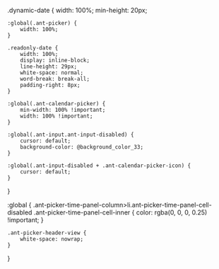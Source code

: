 .dynamic-date {
    width: 100%;
    min-height: 20px;

    :global(.ant-picker) {
        width: 100%;
    }

    .readonly-date {
        width: 100%;
        display: inline-block;
        line-height: 29px;
        white-space: normal;
        word-break: break-all;
        padding-right: 8px;
    }

    :global(.ant-calendar-picker) {
        min-width: 100% !important;
        width: 100% !important;
    }

    :global(.ant-input.ant-input-disabled) {
        cursor: default;
        background-color: @background_color_33;
    }

    :global(.ant-input-disabled + .ant-calendar-picker-icon) {
        cursor: default;
    }
}

:global {
    .ant-picker-time-panel-column>li.ant-picker-time-panel-cell-disabled .ant-picker-time-panel-cell-inner {
        color: rgba(0, 0, 0, 0.25) !important;
    }

    .ant-picker-header-view {
        white-space: nowrap;
    }
}
